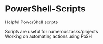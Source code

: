 # PowerShell-Scripts
Helpful PowerShell scripts 

Scripts are useful for numerous tasks/projects <br>
Working on automating actions using PoSH
